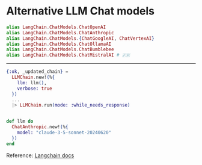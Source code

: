 # Alternative LLM Chat models

```elixir [1|1-2|3|4|5|6]
alias LangChain.ChatModels.ChatOpenAI
alias LangChain.ChatModels.ChatAnthropic
alias LangChain.ChatModels.{ChatGoogleAI, ChatVertexAI}
alias LangChain.ChatModels.ChatOllamaAI
alias LangChain.ChatModels.ChatBumblebee
alias LangChain.ChatModels.ChatMistralAI # 🇫🇷
```

---

```elixir [2-5|3|10-14|11-13]
{:ok, _updated_chain} =
  LLMChain.new!(%{
    llm: llm(),
    verbose: true
  })
  ...
  |> LLMChain.run(mode: :while_needs_response)


def llm do
  ChatAnthropic.new!(%{
    model: "claude-3-5-sonnet-20240620"
  })
end
```

Reference: [Langchain docs](https://hexdocs.pm/langchain/readme.html)

